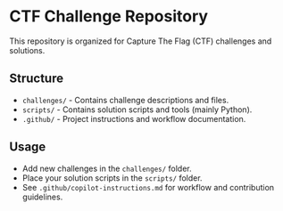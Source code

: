 # CTF Challenge Repository

This repository is organized for Capture The Flag (CTF) challenges and solutions.

## Structure
- `challenges/` - Contains challenge descriptions and files.
- `scripts/` - Contains solution scripts and tools (mainly Python).
- `.github/` - Project instructions and workflow documentation.

## Usage
- Add new challenges in the `challenges/` folder.
- Place your solution scripts in the `scripts/` folder.
- See `.github/copilot-instructions.md` for workflow and contribution guidelines.
